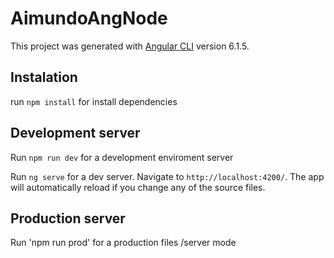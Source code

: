 # AimundoAngNode

This project was generated with [Angular CLI](https://github.com/angular/angular-cli) version 6.1.5.


## Instalation

run `npm install` for install dependencies

## Development server

Run `npm run dev` for a development enviroment server

Run `ng serve` for a dev server. Navigate to `http://localhost:4200/`. The app will automatically reload if you change any of the source files.

## Production server

Run 'npm run prod' for a production files /server  mode
